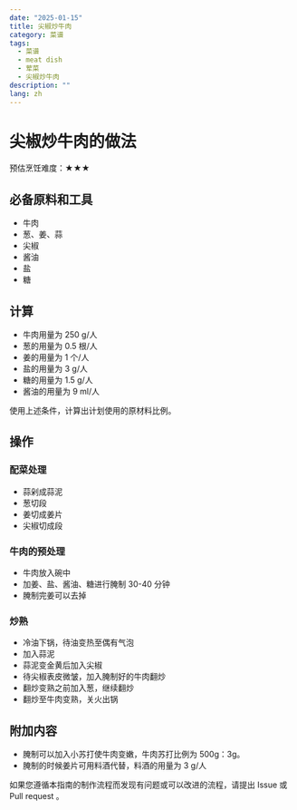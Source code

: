 ```yaml
---
date: "2025-01-15"
title: 尖椒炒牛肉
category: 菜谱
tags:
  - 菜谱
  - meat dish
  - 荤菜
  - 尖椒炒牛肉
description: ""
lang: zh
---
```


# 尖椒炒牛肉的做法

预估烹饪难度：★★★

## 必备原料和工具

* 牛肉
* 葱、姜、蒜
* 尖椒
* 酱油
* 盐
* 糖

## 计算

* 牛肉用量为 250 g/人
* 葱的用量为 0.5 根/人
* 姜的用量为 1 个/人
* 盐的用量为 3 g/人
* 糖的用量为 1.5 g/人
* 酱油的用量为 9 ml/人

使用上述条件，计算出计划使用的原材料比例。

## 操作

### 配菜处理

* 蒜剁成蒜泥
* 葱切段
* 姜切成姜片
* 尖椒切成段

### 牛肉的预处理

* 牛肉放入碗中
* 加姜、盐、酱油、糖进行腌制 30-40 分钟
* 腌制完姜可以去掉

### 炒熟

* 冷油下锅，待油变热至偶有气泡
* 加入蒜泥
* 蒜泥变金黄后加入尖椒
* 待尖椒表皮微皱，加入腌制好的牛肉翻炒
* 翻炒变熟之前加入葱，继续翻炒
* 翻炒至牛肉变熟，关火出锅

## 附加内容

* 腌制可以加入小苏打使牛肉变嫩，牛肉苏打比例为 500g：3g。
* 腌制的时候姜片可用料酒代替，料酒的用量为 3 g/人

如果您遵循本指南的制作流程而发现有问题或可以改进的流程，请提出 Issue 或 Pull request 。
